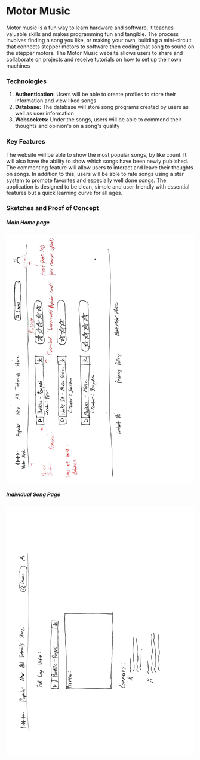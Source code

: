 # Motor Music

Motor music is a fun way to learn hardware and software,
it teaches valuable skills and makes programming fun and
tangible. The process involves finding a song you like, or
making your own, building a mini-circuit that connects 
stepper motors to software then coding that song to sound
on the stepper motors. The Motor Music website allows users
to share and collaborate on projects and receive tutorials on
how to set up their own machines

### Technologies ###
1. **Authentication:** Users will be able to create profiles to store their information and view liked songs
2. **Database:** The database will store song programs created by users as well as user information
3. **Websockets:** Under the songs, users will be able to commend their thoughts and opinion's on a song's quality

### Key Features ###

The website will be able to show the most popular songs, by like count. It will also have the
ability to show which songs have been newly published. The commenting feature will allow
users to interact and leave their thoughts on songs. In addition to this, users will be able to 
rate songs using a star system to promote favorites and especially well done songs. The application is
designed to be clean, simple and user friendly with essential features but a quick learning curve for 
all ages.

### Sketches and Proof of Concept ###
##### Main Home page #####
![Concept Sketch 1](https://github.com/shadowpeak100/startup/blob/main/pictures/Website%20Mockup%20Part%201%20%5BCA%20260%5D.jpg?raw=true)
##### Individual Song Page #####
![Concept Sketch 1](https://github.com/shadowpeak100/startup/blob/main/pictures/Website%20mock%20up%20part%202%20%5BCS%20260%5D.jpg?raw=true)

